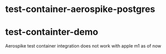 # test-container-aerospike-postgres
# test-containter-demo

Aerospike test container integration does not work with apple m1
as of now
